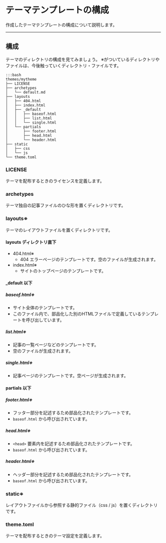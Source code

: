 
# テーマテンプレートの構成

作成したテーマテンプレートの構成について説明します。

---

## 構成
テーマのディレクトリの構成を見てみましょう。
※がついているディレクトリやファイルは、今後触っていくディレクトリ・ファイルです。

    :::bash
    themes/mytheme
    ├── LICENSE
    ├── archetypes
    │   └── default.md
    ├── layouts
    │   ├── 404.html
    │   ├── index.html
    │   ├── _default
    │   │   ├── baseof.html
    │   │   ├── list.html
    │   │   └── single.html
    │   └── partials
    │       ├── footer.html
    │       ├── head.html
    │       └── header.html
    ├── static
    │   ├── css
    │   └── js
    └── theme.toml

### LICENSE
テーマを配布するときのライセンスを定義します。

### archetypes
テーマ独自の記事ファイルのひな形を置くディレクトリです。

### layouts※
テーマのレイアウトファイルを置くディレクトリです。

#### layouts ディレクトリ直下

- 404.html※
    - 404 エラーページのテンプレートです。空のファイルが生成されます。
- index.html※
    - サイトのトップページのテンプレートです。

#### _default 以下

##### baseof.html※

- サイト全体のテンプレートです。
- このファイル内で、部品化した別のHTMLファイルで定義しているテンプレートを呼び出しています。

##### list.html※

- 記事の一覧ページなどのテンプレートです。
- 空のファイルが生成されます。

##### single.html※

- 記事ページのテンプレートです。空ページが生成されます。

#### partials 以下

##### footer.html※

- フッター部分を記述するため部品化されたテンプレートです。
- `baseof.html` から呼び出されています。

##### head.html※

- `<head>` 要素内を記述するため部品化されたテンプレートです。
- `baseof.html` から呼び出されています。

##### header.html※

- ヘッダー部分を記述するため部品化されたテンプレートです。
- `baseof.html` から呼び出されています。

### static※
レイアウトファイルから参照する静的ファイル（css / js）を置くディレクトリです。

### theme.toml
テーマを配布するときのテーマ設定を定義します。

## 
